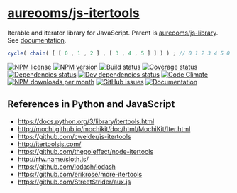# [aureooms/js-itertools](https://aureooms.github.io/js-itertools)

Iterable and iterator library for JavaScript.
Parent is [aureooms/js-library](https://github.com/aureooms/js-library).
See [documentation](https://aureooms.github.io/js-itertools/index.html).

```js
cycle( chain( [ [ 0 , 1 , 2 ] , [ 3 , 4 , 5 ] ] ) ) ; // 0 1 2 3 4 5 0 1 ...
```

[![NPM license](http://img.shields.io/npm/l/aureooms-js-itertools.svg?style=flat)](https://raw.githubusercontent.com/aureooms/js-itertools/master/LICENSE)
[![NPM version](http://img.shields.io/npm/v/aureooms-js-itertools.svg?style=flat)](https://www.npmjs.org/package/aureooms-js-itertools)
[![Build status](http://img.shields.io/travis/aureooms/js-itertools.svg?style=flat)](https://travis-ci.org/aureooms/js-itertools)
[![Coverage status](http://img.shields.io/coveralls/aureooms/js-itertools.svg?style=flat)](https://coveralls.io/r/aureooms/js-itertools)
[![Dependencies status](http://img.shields.io/david/aureooms/js-itertools.svg?style=flat)](https://david-dm.org/aureooms/js-itertools#info=dependencies)
[![Dev dependencies status](http://img.shields.io/david/dev/aureooms/js-itertools.svg?style=flat)](https://david-dm.org/aureooms/js-itertools#info=devDependencies)
[![Code Climate](http://img.shields.io/codeclimate/github/aureooms/js-itertools.svg?style=flat)](https://codeclimate.com/github/aureooms/js-itertools)
[![NPM downloads per month](http://img.shields.io/npm/dm/aureooms-js-itertools.svg?style=flat)](https://www.npmjs.org/package/aureooms-js-itertools)
[![GitHub issues](http://img.shields.io/github/issues/aureooms/js-itertools.svg?style=flat)](https://github.com/aureooms/js-itertools/issues)
[![Documentation](https://aureooms.github.io/js-itertools/badge.svg)](https://aureooms.github.io/js-itertools/source.html)

## References in Python and JavaScript

  - https://docs.python.org/3/library/itertools.html
  - http://mochi.github.io/mochikit/doc/html/MochiKit/Iter.html
  - https://github.com/cweider/js-itertools
  - http://itertoolsjs.com/
  - https://github.com/thegoleffect/node-itertools
  - http://rfw.name/sloth.js/
  - https://github.com/lodash/lodash
  - https://github.com/erikrose/more-itertools
  - https://github.com/StreetStrider/aux.js
